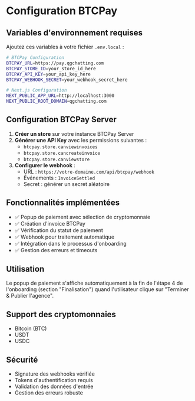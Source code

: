 # Configuration BTCPay

## Variables d'environnement requises

Ajoutez ces variables à votre fichier `.env.local` :

```bash
# BTCPay Configuration
BTCPAY_URL=https://pay.qgchatting.com
BTCPAY_STORE_ID=your_store_id_here
BTCPAY_API_KEY=your_api_key_here
BTCPAY_WEBHOOK_SECRET=your_webhook_secret_here

# Next.js Configuration
NEXT_PUBLIC_APP_URL=http://localhost:3000
NEXT_PUBLIC_ROOT_DOMAIN=qgchatting.com
```

## Configuration BTCPay Server

1. **Créer un store** sur votre instance BTCPay Server
2. **Générer une API Key** avec les permissions suivantes :
   - `btcpay.store.canviewinvoices`
   - `btcpay.store.cancreateinvoice`
   - `btcpay.store.canviewstore`
3. **Configurer le webhook** :
   - URL : `https://votre-domaine.com/api/btcpay/webhook`
   - Événements : `InvoiceSettled`
   - Secret : générer un secret aléatoire

## Fonctionnalités implémentées

- ✅ Popup de paiement avec sélection de cryptomonnaie
- ✅ Création d'invoice BTCPay
- ✅ Vérification du statut de paiement
- ✅ Webhook pour traitement automatique
- ✅ Intégration dans le processus d'onboarding
- ✅ Gestion des erreurs et timeouts

## Utilisation

Le popup de paiement s'affiche automatiquement à la fin de l'étape 4 de l'onboarding (section "Finalisation") quand l'utilisateur clique sur "Terminer & Publier l'agence".

## Support des cryptomonnaies

- Bitcoin (BTC)
- USDT
- USDC

## Sécurité

- Signature des webhooks vérifiée
- Tokens d'authentification requis
- Validation des données d'entrée
- Gestion des erreurs robuste
